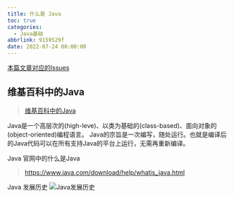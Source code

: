 ```yaml
---
title: 什么是 Java
toc: true
categories:
  - Java基础
abbrlink: 9159529f
date: 2022-07-24 00:00:00
---
```


[本篇文章对应的Issues](https://github.com/Code-dm/Re-learning-Java/issues/2)

<!-- more -->

## 维基百科中的Java

> [维基百科中的Java](https://en.wikipedia.org/wiki/Java_(programming_language))

Java是一个高层次的(high-leve)、以类为基础的(class-based)、面向对象的(object-oriented)编程语言。
Java的宗旨是一次编写，随处运行。也就是编译后的Java代码可以在所有支持Java的平台上运行，无需再重新编译。

Java 官网中的什么是Java

> https://www.java.com/download/help/whatis_java.html

Java 发展历史
![Java发展历史](https://s2.loli.net/2022/07/24/NRnLgDxw3t51mKI.png)
